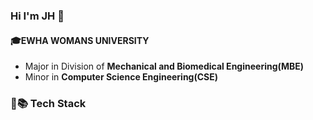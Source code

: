 ### Hi I'm JH 👋
#### :mortar_board:EWHA WOMANS UNIVERSITY
- Major in Division of **Mechanical and Biomedical Engineering(MBE)**
- Minor in **Computer Science Engineering(CSE)**
### :muscle::books: Tech Stack


<!--
**jiho-030/jiho-030** is a ✨ _special_ ✨ repository because its `README.md` (this file) appears on your GitHub profile.

Here are some ideas to get you started:

- 🔭 I’m currently working on ...
- 🌱 I’m currently learning ...
- 👯 I’m looking to collaborate on ...
- 🤔 I’m looking for help with ...
- 💬 Ask me about ...
- 📫 How to reach me: ...
- 😄 Pronouns: ...
- ⚡ Fun fact: ...
-->
